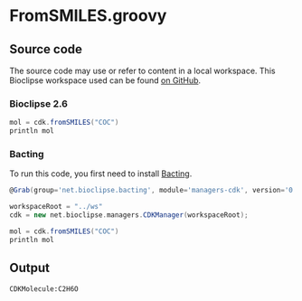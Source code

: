# FromSMILES.groovy
## Source code
The source code may use or refer to content in a local workspace. This
Bioclipse workspace used can be found
[on GitHub](https://github.com/bioclipse/bioclipse.scripting/tree/master/ws/).
### Bioclipse 2.6
```groovy
mol = cdk.fromSMILES("COC")
println mol
```
### Bacting
To run this code, you first need to install
[Bacting](https://github.com/egonw/bacting).
<br />
```groovy
@Grab(group='net.bioclipse.bacting', module='managers-cdk', version='0.0.3-SNAPSHOT')

workspaceRoot = "../ws"
cdk = new net.bioclipse.managers.CDKManager(workspaceRoot);

mol = cdk.fromSMILES("COC")
println mol
```
## Output
```plain
CDKMolecule:C2H6O
```
